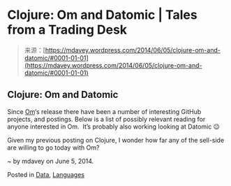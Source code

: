 <!--yml
category: 未分类
date: 2024-05-18 05:48:48
-->

# Clojure: Om and Datomic | Tales from a Trading Desk

> 来源：[https://mdavey.wordpress.com/2014/06/05/clojure-om-and-datomic/#0001-01-01](https://mdavey.wordpress.com/2014/06/05/clojure-om-and-datomic/#0001-01-01)

## Clojure: Om and Datomic

Since [Om](https://github.com/swannodette/om)‘s release there have been a number of interesting GitHub projects, and postings. Below is a list of possibly relevant reading for anyone interested in Om.  It’s probably also working looking at Datomic 😉

Given my previous posting on Clojure, I wonder how far any of the sell-side are willing to go today with Om?

~ by mdavey on June 5, 2014.

Posted in [Data](https://mdavey.wordpress.com/category/data/), [Languages](https://mdavey.wordpress.com/category/languages/)